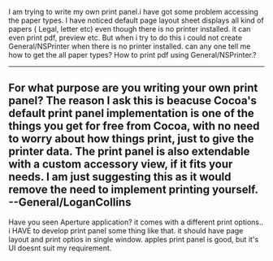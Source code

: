 
I am trying to write my own print panel.i have got some problem accessing the paper types. I have noticed default page layout sheet displays all kind of papers ( Legal, letter etc) even though there is no printer installed. it can even print pdf, preview etc. But when i try to do this i could not create General/NSPrinter when there is no printer installed. can any one tell me how to get the all paper types? How to print pdf using General/NSPrinter.?

----
For what purpose are you writing your own print panel? The reason I ask this is beacuse Cocoa's default print panel implementation is one of the things you get for free from Cocoa, with no need to worry about how things print, just to give the printer data. The print panel is also extendable with a custom accessory view, if it fits your needs. I am just suggesting this as it would remove the need to implement printing yourself. --General/LoganCollins
----
Have you seen Aperture application? it comes with a different print options.. i HAVE to develop print panel some thing like that. it should have page layout and print optios in single window. apples print panel is good, but it's UI doesnt suit my requirement.